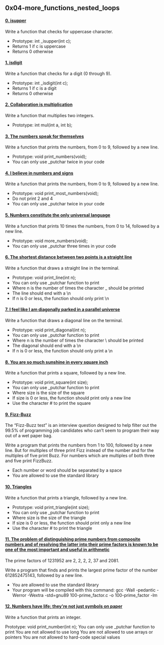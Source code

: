 ## 0x04-more_functions_nested_loops

#### [0. isupper](0x04-more_functions_nested_loops/0-isupper.c)

Write a function that checks for uppercase character.

- Prototype: int _isupper(int c);
- Returns 1 if c is uppercase
- Returns 0 otherwise

#### [1. isdigit](0x04-more_functions_nested_loops/1-isdigit.c)

Write a function that checks for a digit (0 through 9).

- Prototype: int _isdigit(int c);
- Returns 1 if c is a digit
- Returns 0 otherwise

#### [2. Collaboration is multiplication](0x04-more_functions_nested_loops/2-mul.c)

Write a function that multiplies two integers.

- Prototype: int mul(int a, int b);

#### [3. The numbers speak for themselves](0x04-more_functions_nested_loops/3-print_numbers.c)

Write a function that prints the numbers, from 0 to 9, followed by a new line.

- Prototype: void print_numbers(void);
- You can only use _putchar twice in your code

#### [4. I believe in numbers and signs](0x04-more_functions_nested_loops/4-print_most_numbers.c)

Write a function that prints the numbers, from 0 to 9, followed by a new line.

- Prototype: void print_most_numbers(void);
- Do not print 2 and 4
- You can only use _putchar twice in your code

#### [5. Numbers constitute the only universal language](0x04-more_functions_nested_loops/5-more_numbers.c)

Write a function that prints 10 times the numbers, from 0 to 14, followed by a new line.

- Prototype: void more_numbers(void);
- You can only use _putchar three times in your code

#### [6. The shortest distance between two points is a straight line](0x04-more_functions_nested_loops/6-print_line.c)

Write a function that draws a straight line in the terminal.

- Prototype: void print_line(int n);
- You can only use _putchar function to print
- Where n is the number of times the character _ should be printed
- The line should end with a \n
- If n is 0 or less, the function should only print \n

#### [7. I feel like I am diagonally parked in a parallel universe](0x04-more_functions_nested_loops/7-print_diagonal.c)

Write a function that draws a diagonal line on the terminal.

- Prototype: void print_diagonal(int n);
- You can only use _putchar function to print
- Where n is the number of times the character \ should be printed
- The diagonal should end with a \n
- If n is 0 or less, the function should only print a \n

#### [8. You are so much sunshine in every square inch](0x04-more_functions_nested_loops/8-print_square.c)

Write a function that prints a square, followed by a new line.

- Prototype: void print_square(int size);
- You can only use _putchar function to print
- Where size is the size of the square
- If size is 0 or less, the function should print only a new line
- Use the character # to print the square

#### [9. Fizz-Buzz](0x04-more_functions_nested_loops/9-fizz_buzz.c)

The “Fizz-Buzz test” is an interview question designed to help filter out the 99.5% of programming job candidates who can’t seem to program their way out of a wet paper bag.

Write a program that prints the numbers from 1 to 100, followed by a new line. But for multiples of three print Fizz instead of the number and for the multiples of five print Buzz. For numbers which are multiples of both three and five print FizzBuzz.

- Each number or word should be separated by a space
- You are allowed to use the standard library

#### [10. Triangles](0x04-more_functions_nested_loops/10-print_triangle.c)

Write a function that prints a triangle, followed by a new line.

- Prototype: void print_triangle(int size);
- You can only use _putchar function to print
- Where size is the size of the triangle
- If size is 0 or less, the function should print only a new line
- Use the character # to print the triangle

#### [11. The problem of distinguishing prime numbers from composite numbers and of resolving the latter into their prime factors is known to be one of the most important and useful in arithmetic](0x04-more_functions_nested_loops/100-prime_factor.c)

The prime factors of 1231952 are 2, 2, 2, 2, 37 and 2081.

Write a program that finds and prints the largest prime factor of the number 612852475143, followed by a new line.

- You are allowed to use the standard library
- Your program will be compiled with this command: gcc -Wall -pedantic -Werror -Wextra -std=gnu89 100-prime_factor.c -o 100-prime_factor -lm

#### [12. Numbers have life; they're not just symbols on paper](0x04-more_functions_nested_loops/101-print_number.c)

Write a function that prints an integer.

Prototype: void print_number(int n);
You can only use _putchar function to print
You are not allowed to use long
You are not allowed to use arrays or pointers
You are not allowed to hard-code special values










